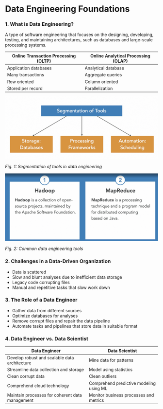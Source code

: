 # Data Engineering Foundations

### 1. What is Data Engineering?

A type of software engineering that focuses on the designing, developing, testing, and maintaining architectures, such
as databases and large-scale processing systems.

| Online Transaction Processing (OLTP) | Online Analytical Processing (OLAP) |
|--------------------------------------|-------------------------------------|
| Application databases                | Analytical database                 |
| Many transactions                    | Aggregate queries                   |
| Row oriented                         | Column oriented                     |
| Stored per record                    | Parallelization                     |


![img.png](img.png)

_Fig. 1: Segmentation of tools in data engineering_


![img_1.png](img_1.png)

_Fig. 2: Common data engineering tools_

### 2. Challenges in a Data-Driven Organization
- Data is scattered
- Slow and blunt analyses due to inefficient data storage
- Legacy code corrupting files
- Manual and repetitive tasks that slow work down

### 3. The Role of a Data Engineer
- Gather data from different sources
- Optimize databases for analyses
- Remove corrupt files and repair the data pipeline
- Automate tasks and pipelines that store data in suitable format

### 4. Data Engineer vs. Data Scientist


| Data Engineer                                   | Data Scientist                          |
|-------------------------------------------------|-----------------------------------------|
| Develop robust and scalable data architecture   | Mine data for patterns                  |
| Streamline data collection and storage          | Model using statistics                  |
| Clean corrupt data                              | Clean outliers                          |
| Comprehend cloud technology                     | Comprehend predictive modeling using ML |
| Maintain processes for coherent data management | Monitor business processes and metrics  |